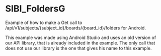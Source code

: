 SIBI_FoldersG
===================

Example of how to make a Get call to /api/v1/subjects/{subject_id}/boards/{board_id}/folders for Android.

This example was made using Android Studio and uses an old version of our API library, that is already included in the example. The only call that does not use our library is the one that gives his name to this example.



